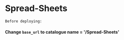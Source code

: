 # Spread-Sheets

```Before deploying: ```

#### Change ```base_url``` to catalogue name = '/Spread-Sheets'